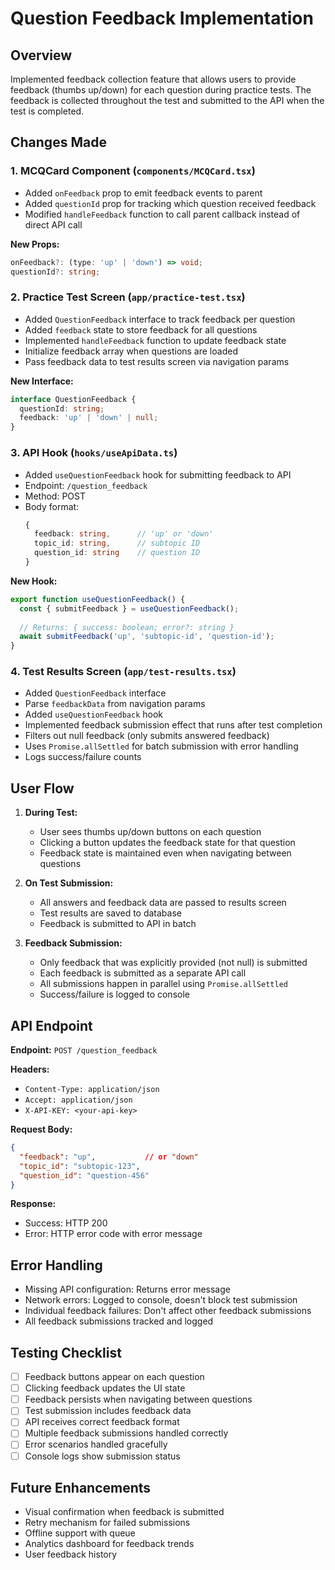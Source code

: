 # Question Feedback Implementation

## Overview
Implemented feedback collection feature that allows users to provide feedback (thumbs up/down) for each question during practice tests. The feedback is collected throughout the test and submitted to the API when the test is completed.

## Changes Made

### 1. MCQCard Component (`components/MCQCard.tsx`)
- Added `onFeedback` prop to emit feedback events to parent
- Added `questionId` prop for tracking which question received feedback
- Modified `handleFeedback` function to call parent callback instead of direct API call

**New Props:**
```typescript
onFeedback?: (type: 'up' | 'down') => void;
questionId?: string;
```

### 2. Practice Test Screen (`app/practice-test.tsx`)
- Added `QuestionFeedback` interface to track feedback per question
- Added `feedback` state to store feedback for all questions
- Implemented `handleFeedback` function to update feedback state
- Initialize feedback array when questions are loaded
- Pass feedback data to test results screen via navigation params

**New Interface:**
```typescript
interface QuestionFeedback {
  questionId: string;
  feedback: 'up' | 'down' | null;
}
```

### 3. API Hook (`hooks/useApiData.ts`)
- Added `useQuestionFeedback` hook for submitting feedback to API
- Endpoint: `/question_feedback`
- Method: POST
- Body format:
  ```typescript
  {
    feedback: string,      // 'up' or 'down'
    topic_id: string,      // subtopic ID
    question_id: string    // question ID
  }
  ```

**New Hook:**
```typescript
export function useQuestionFeedback() {
  const { submitFeedback } = useQuestionFeedback();
  
  // Returns: { success: boolean; error?: string }
  await submitFeedback('up', 'subtopic-id', 'question-id');
}
```

### 4. Test Results Screen (`app/test-results.tsx`)
- Added `QuestionFeedback` interface
- Parse `feedbackData` from navigation params
- Added `useQuestionFeedback` hook
- Implemented feedback submission effect that runs after test completion
- Filters out null feedback (only submits answered feedback)
- Uses `Promise.allSettled` for batch submission with error handling
- Logs success/failure counts

## User Flow

1. **During Test:**
   - User sees thumbs up/down buttons on each question
   - Clicking a button updates the feedback state for that question
   - Feedback state is maintained even when navigating between questions

2. **On Test Submission:**
   - All answers and feedback data are passed to results screen
   - Test results are saved to database
   - Feedback is submitted to API in batch

3. **Feedback Submission:**
   - Only feedback that was explicitly provided (not null) is submitted
   - Each feedback is submitted as a separate API call
   - All submissions happen in parallel using `Promise.allSettled`
   - Success/failure is logged to console

## API Endpoint

**Endpoint:** `POST /question_feedback`

**Headers:**
- `Content-Type: application/json`
- `Accept: application/json`
- `X-API-KEY: <your-api-key>`

**Request Body:**
```json
{
  "feedback": "up",           // or "down"
  "topic_id": "subtopic-123",
  "question_id": "question-456"
}
```

**Response:**
- Success: HTTP 200
- Error: HTTP error code with error message

## Error Handling

- Missing API configuration: Returns error message
- Network errors: Logged to console, doesn't block test submission
- Individual feedback failures: Don't affect other feedback submissions
- All feedback submissions tracked and logged

## Testing Checklist

- [ ] Feedback buttons appear on each question
- [ ] Clicking feedback updates the UI state
- [ ] Feedback persists when navigating between questions
- [ ] Test submission includes feedback data
- [ ] API receives correct feedback format
- [ ] Multiple feedback submissions handled correctly
- [ ] Error scenarios handled gracefully
- [ ] Console logs show submission status

## Future Enhancements

- Visual confirmation when feedback is submitted
- Retry mechanism for failed submissions
- Offline support with queue
- Analytics dashboard for feedback trends
- User feedback history
